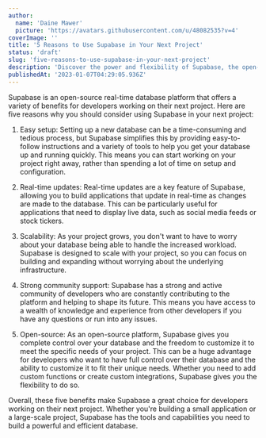 ```yaml
---
author:
  name: 'Daine Mawer'
  picture: 'https://avatars.githubusercontent.com/u/48082535?v=4'
coverImage: ''
title: '5 Reasons to Use Supabase in Your Next Project'
status: 'draft'
slug: 'five-reasons-to-use-supabase-in-your-next-project'
description: 'Discover the power and flexibility of Supabase, the open-source real-time database platform. With easy setup, real-time updates, scalability, strong community support, and the ability to customize to fit your specific needs, Supabase is the perfect choice for your next project.'
publishedAt: '2023-01-07T04:29:05.936Z'
---
```


Supabase is an open-source real-time database platform that offers a variety of benefits for developers working on their next project. Here are five reasons why you should consider using Supabase in your next project:

1. Easy setup: Setting up a new database can be a time-consuming and tedious process, but Supabase simplifies this by providing easy-to-follow instructions and a variety of tools to help you get your database up and running quickly. This means you can start working on your project right away, rather than spending a lot of time on setup and configuration.

2. Real-time updates: Real-time updates are a key feature of Supabase, allowing you to build applications that update in real-time as changes are made to the database. This can be particularly useful for applications that need to display live data, such as social media feeds or stock tickers.

3. Scalability: As your project grows, you don't want to have to worry about your database being able to handle the increased workload. Supabase is designed to scale with your project, so you can focus on building and expanding without worrying about the underlying infrastructure.

4. Strong community support: Supabase has a strong and active community of developers who are constantly contributing to the platform and helping to shape its future. This means you have access to a wealth of knowledge and experience from other developers if you have any questions or run into any issues.

5. Open-source: As an open-source platform, Supabase gives you complete control over your database and the freedom to customize it to meet the specific needs of your project. This can be a huge advantage for developers who want to have full control over their database and the ability to customize it to fit their unique needs. Whether you need to add custom functions or create custom integrations, Supabase gives you the flexibility to do so.

Overall, these five benefits make Supabase a great choice for developers working on their next project. Whether you're building a small application or a large-scale project, Supabase has the tools and capabilities you need to build a powerful and efficient database.

